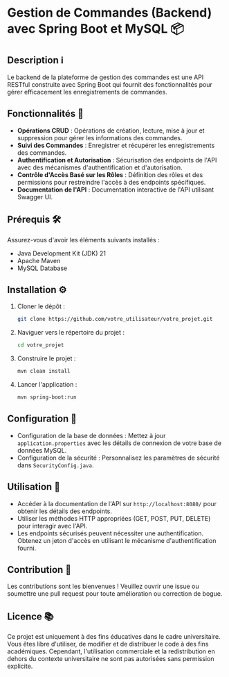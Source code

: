 # Gestion de Commandes (Backend) avec Spring Boot et MySQL 📦

## Description ℹ️

Le backend de la plateforme de gestion des commandes est une API RESTful construite avec Spring Boot qui fournit des fonctionnalités pour gérer efficacement les enregistrements de commandes.

## Fonctionnalités 🚀

- **Opérations CRUD** : Opérations de création, lecture, mise à jour et suppression pour gérer les informations des commandes.
- **Suivi des Commandes** : Enregistrer et récupérer les enregistrements des commandes.
- **Authentification et Autorisation** : Sécurisation des endpoints de l'API avec des mécanismes d'authentification et d'autorisation.
- **Contrôle d'Accès Basé sur les Rôles** : Définition des rôles et des permissions pour restreindre l'accès à des endpoints spécifiques.
- **Documentation de l'API** : Documentation interactive de l'API utilisant Swagger UI.

## Prérequis 🛠️

Assurez-vous d'avoir les éléments suivants installés :

- Java Development Kit (JDK) 21
- Apache Maven
- MySQL Database

## Installation ⚙️

1. Cloner le dépôt :

    ```bash
    git clone https://github.com/votre_utilisateur/votre_projet.git
    ```

2. Naviguer vers le répertoire du projet :

    ```bash
    cd votre_projet
    ```

3. Construire le projet :

    ```bash
    mvn clean install
    ```

4. Lancer l'application :

    ```bash
    mvn spring-boot:run
    ```

## Configuration 🔧

- Configuration de la base de données : Mettez à jour `application.properties` avec les détails de connexion de votre base de données MySQL.
- Configuration de la sécurité : Personnalisez les paramètres de sécurité dans `SecurityConfig.java`.

## Utilisation 📝

- Accéder à la documentation de l'API sur `http://localhost:8080/` pour obtenir les détails des endpoints.
- Utiliser les méthodes HTTP appropriées (GET, POST, PUT, DELETE) pour interagir avec l'API.
- Les endpoints sécurisés peuvent nécessiter une authentification. Obtenez un jeton d'accès en utilisant le mécanisme d'authentification fourni.

## Contribution 🤝

Les contributions sont les bienvenues ! Veuillez ouvrir une issue ou soumettre une pull request pour toute amélioration ou correction de bogue.

## Licence 📚

Ce projet est uniquement à des fins éducatives dans le cadre universitaire. Vous êtes libre d'utiliser, de modifier et de distribuer le code à des fins académiques. Cependant, l'utilisation commerciale et la redistribution en dehors du contexte universitaire ne sont pas autorisées sans permission explicite.
